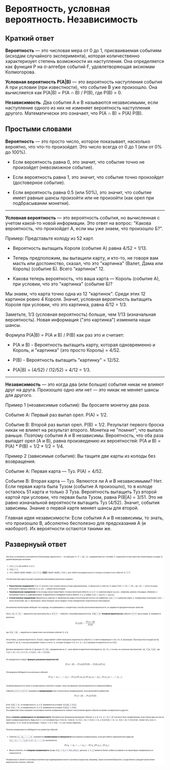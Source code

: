 # Вероятность, условная вероятность. Независимость

## Краткий ответ

**Вероятность** — это числовая мера от 0 до 1, присваиваемая событиям (исходам случайного эксперимента), которая количественно характеризует степень возможности их наступления. Она определяется как функция P на σ-алгебре событий F, удовлетворяющая аксиомам Колмогорова.

**Условная вероятность P(A|B)** — это вероятность наступления события A при условии (при известности), что событие B уже произошло. Она вычисляется как P(A|B) = P(A ∩ B) / P(B), где P(B) > 0.

**Независимость**. Два события A и B называются независимыми, если наступление одного из них не изменяет вероятность наступления другого. Математически это означает, что P(A ∩ B) = P(A) P(B).

## Простыми словами

**Вероятность** — это просто число, которое показывает, насколько вероятно, что что-то произойдет. Это число всегда от 0 до 1 (или от 0% до 100%).

- Если вероятность равна 0, это значит, что событие точно не произойдет (невозможное событие).

- Если вероятность равна 1, это значит, что событие точно произойдет (достоверное событие).

- Если вероятность равна 0.5 (или 50%), это значит, что событие имеет равные шансы произойти или не произойти (как орел при подбрасывании монетки).

---

**Условная вероятность** — это вероятность события, но вычисленная с учетом какой-то новой информации. Это ответ на вопрос: "Какова вероятность, что произойдет А, если мы уже знаем, что произошло Б?".

Пример: Представьте колоду из 52 карт.

- Вероятность вытащить Короля (событие А) равна 4/52 = 1/13.

- Теперь предположим, вы вытащили карту, и кто-то, не говоря вам масть или достоинство, сказал, что это "картинка" (Валет, Дама или Король) (событие Б). Всего "картинок" 12.

- Какова теперь вероятность, что ваша карта — Король (событие А), при условии, что это "картинка" (событие Б)?

Мы знаем, что карта точно одна из 12 "картинок". Среди этих 12 картинок ровно 4 Короля. Значит, условная вероятность вытащить Короля при условии, что это картинка, равна 4/12 = 1/3.

Заметьте, 1/3 (условная вероятность) больше, чем 1/13 (изначальная вероятность). Новая информация ("это картинка") изменила наши шансы.

Формула P(A|B) = P(A и B) / P(B) как раз это и считает:

- P(A и B) - Вероятность вытащить карту, которая одновременно и Король, и "картинка" (это просто Король) = 4/52.

- P(B) - Вероятность вытащить "картинку" = 12/52.

- P(A|B) = (4/52) / (12/52) = 4/12 = 1/3.

---

**Независимость** — это когда два (или больше) события никак не влияют друг на друга. Произошло одно или нет — это никак не меняет шансы для другого.

Пример 1 (независимые события): Вы бросаете монетку два раза.

Событие A: Первый раз выпал орел. P(A) = 1/2.

Событие B: Второй раз выпал орел. P(B) = 1/2.
Результат первого броска никак не влияет на результат второго. Монетка не "помнит", что выпало раньше. Поэтому события A и B независимы. Вероятность, что оба раза выпадет орел (A и B), равна произведению их вероятностей: P(A и B) = P(A) * P(B) = 1/2 * 1/2 = 1/4.

Пример 2 (зависимые события): Вы тащите две карты из колоды без возвращения.

Событие A: Первая карта — Туз. P(A) = 4/52.

Событие B: Вторая карта — Туз.
Являются ли A и B независимыми? Нет. Если первая карта была Тузом (событие А произошло), то в колоде осталось 51 карта и только 3 Туза. Вероятность вытащить Туз второй картой при условии, что первая была Тузом, равна P(B|A) = 3/51. Это не равно изначальной вероятности вытащить Туз (4/52). Значит, события зависимы. Знание о первой карте меняет шансы для второй.

Главная идея независимости: Если события A и B независимы, то знать, что произошло B, абсолютно бесполезно для предсказания A (и наоборот). Их вероятности остаются такими же.

## Развернуый ответ

![alt text](image-9.png)
![alt text](image-10.png)
![alt text](image-11.png)